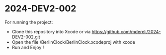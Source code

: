 # 2024-DEV2-002

For running the project:
- Clone this repository into Xcode or via https://github.com/mdereli/2024-DEV2-002.git
- Open the file /BerlinClock/BerlinClock.xcodeproj with xcode
- Run and Enjoy !